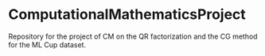 # ComputationalMathematicsProject
Repository for the project of CM on the QR factorization and the CG method for the ML Cup dataset.
